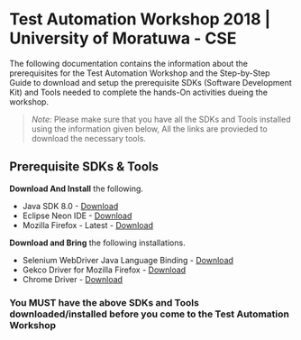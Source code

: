 # Test Automation Workshop 2018 | University of Moratuwa - CSE

The following documentation contains the information about the prerequisites for the Test Automation Workshop and the Step-by-Step Guide to download and setup the prerequisite SDKs (Software Development Kit) and Tools needed to complete the hands-On activities dueing the workshop.

> *Note:*
>Please make sure that you have all the SDKs and Tools installed using the information given below, All the links are provieded to download the necessary tools.

## Prerequisite SDKs & Tools

**Download And Install** the following.
* Java SDK 8.0 - [Download](http://www.oracle.com/technetwork/java/javase/downloads/jdk8-downloads-2133151.html)
* Eclipse Neon IDE - [Download](https://github.com/kasunkv/UoM-IT-Automation-Workshop/raw/master/installations/eclipse-inst-win64.exe)
* Mozilla Firefox - Latest - [Download](https://github.com/kasunkv/UoM-IT-Automation-Workshop/raw/master/installations/Firefox%20Setup%2052.0.1.exe)

**Download and Bring** the following installations.
* Selenium WebDriver Java Language Binding - [Download](https://github.com/kasunkv/UoM-IT-Automation-Workshop/raw/master/installations/selenium-java-3.3.1.zip)
* Gekco Driver for Mozilla Firefox - [Download](https://github.com/kasunkv/UoM-IT-Automation-Workshop/raw/master/installations/geckodriver-v0.15.0-win64.zip)
* Chrome Driver - [Download](https://github.com/kasunkv/UoM-IT-Automation-Workshop/raw/master/installations/chromedriver_win32.zip)


### You **MUST** have the above SDKs and Tools downloaded/installed before you come to the Test Automation Workshop